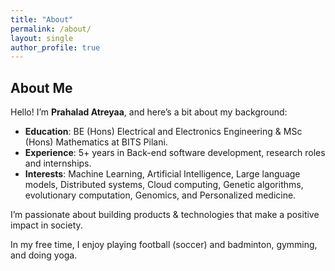 ```yaml
---
title: "About"
permalink: /about/
layout: single
author_profile: true
---
```


## About Me

Hello! I’m **Prahalad Atreyaa**, and here’s a bit about my background:

- **Education**: BE (Hons) Electrical and Electronics Engineering & MSc (Hons) Mathematics at BITS Pilani.
- **Experience**: 5+ years in Back-end software development, research roles and internships.
- **Interests**: Machine Learning, Artificial Intelligence, Large language models, Distributed systems, Cloud computing, Genetic algorithms, evolutionary computation, Genomics, and Personalized medicine.

I’m passionate about building products & technologies that make a positive impact in society.

In my free time, I enjoy playing football (soccer) and badminton, gymming, and doing yoga.
